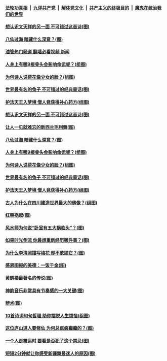 ####  [法轮功真相](../../../../basic/blob/master/README.md?t=07161102) &nbsp;|&nbsp; [九评共产党](../../../../9ping.md/blob/master/README.md?t=07161102) &nbsp;|&nbsp; [解体党文化](../../../../jtdwh.md/blob/master/README.md?t=07161102)  &nbsp;|&nbsp; [共产主义的终极目的](../../../../gczydzjmd.md/blob/master/README.md?t=07161102) &nbsp;|&nbsp; [魔鬼在统治我们的世界](../../../../mgztzwmdsj.md/blob/master/README.md?t=07161102) 

#### [想认识文天祥的另一面 不可错过这首诗(图)](../pages/p7/1010889.md?t=07161102) 

#### [八仙过海 暗藏什么深意？(图)](../pages/p7/1011119.md?t=07161102) 

#### [油管热门频道 翻墙必看视频 新闻](http://45.76.130.85:81/youtube.html?07161102)

#### [人身上有哪9根骨头会影响命运呢？(组图)](../pages/p7/1008946.md?t=07161102) 

#### [为何诗人说荷花像少女的脸？(组图)](../pages/p7/1011115.md?t=07161102) 

#### [世界最有名的兔子 不可错过的经典童话(图)](../pages/p7/1011221.md?t=07161102) 

#### [护法天王入梦境 僧人竟获得补心药方(组图)](../pages/p7/1011118.md?t=07161102) 

#### [想认识文天祥的另一面 不可错过这首诗(图)](../pages/p7/1010889.md?t=07161102) 

#### [让人一见就难忘的新西兰毛利舞(图)](../pages/p7/1010756.md?t=07161102) 

#### [八仙过海 暗藏什么深意？(图)](../pages/p7/1011119.md?t=07161102) 

#### [人身上有哪9根骨头会影响命运呢？(组图)](../pages/p7/1008946.md?t=07161102) 

#### [为何诗人说荷花像少女的脸？(组图)](../pages/p7/1011115.md?t=07161102) 

#### [世界最有名的兔子 不可错过的经典童话(图)](../pages/p7/1011221.md?t=07161102) 

#### [护法天王入梦境 僧人竟获得补心药方(组图)](../pages/p7/1011118.md?t=07161102) 

#### [古人为什么在四川建造世界最大的佛像？(组图)](../pages/p7/1010992.md?t=07161102) 

#### [红朝祸起(图)](../pages/p7/1011676.md?t=07161102) 

#### [风水师为何说“卧室有五大祸临头”？(图)](../pages/p7/1010015.md?t=07161102) 

#### [如果时光倒流 你最想重新经历哪件事？(图)](../pages/p7/1011609.md?t=07161102) 

#### [为什么李清照描写梅花 却不歌颂它？(图)](../pages/p7/1011112.md?t=07161102) 

#### [感恩图报的美德：一饭千金(图)](../pages/p7/1011220.md?t=07161102) 

#### [黄鹤楼最著名的传说(图)](../pages/p7/1005922.md?t=07161102) 

#### [神韵音乐非常具有节奏感的一大关键(图)](../pages/p7/1011202.md?t=07161102) 

#### [辨术(图)](../pages/p7/1011555.md?t=07161102) 

#### [10首诗词句句哲理 助你摆脱人生烦恼(组图)](../pages/p7/1011435.md?t=07161102) 

#### [这位庐山道人要修仙 为何总疯疯癫癫的？(图)](../pages/p7/1010988.md?t=07161102) 

#### [一个人走霉运时 要看是否犯了这个禁忌(图)](../pages/p7/1010041.md?t=07161102) 

#### [短短2分钟就让你感受新疆舞最迷人的原因(图)](../pages/p7/1010721.md?t=07161102) 

<img src='http://gfw-breaker.win/goodnews/indexes/p7.md' width='0px' height='0px'/>
